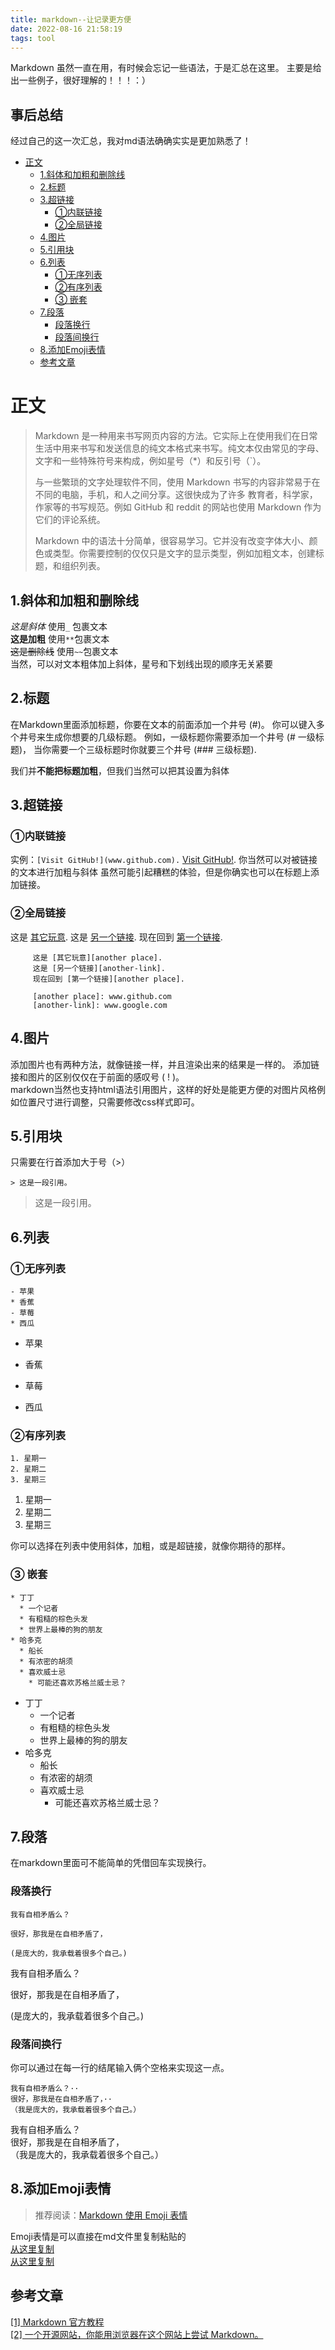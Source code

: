 ```yaml
---
title: markdown--让记录更方便
date: 2022-08-16 21:58:19
tags: tool
---
```


Markdown 虽然一直在用，有时候会忘记一些语法，于是汇总在这里。
主要是给出一些例子，很好理解的！！！：）

<!--more-->

## 事后总结

经过自己的这一次汇总，我对md语法确确实实是更加熟悉了！

- [正文](#正文)
  - [1.斜体和加粗和删除线](#1斜体和加粗和删除线)
  - [2.标题](#2标题)
  - [3.超链接](#3超链接)
    - [①内联链接](#内联链接)
    - [②全局链接](#全局链接)
  - [4.图片](#4图片)
  - [5.引用块](#5引用块)
  - [6.列表](#6列表)
    - [①无序列表](#无序列表)
    - [②有序列表](#有序列表)
    - [③ 嵌套](#-嵌套)
  - [7.段落](#7段落)
    - [段落换行](#段落换行)
    - [段落间换行](#段落间换行)
  - [8.添加Emoji表情](#8添加emoji表情)
  - [参考文章](#参考文章)

# 正文
>Markdown 是一种用来书写网页内容的方法。它实际上在使用我们在日常生活中用来书写和发送信息的纯文本格式来书写。纯文本仅由常见的字母、文字和一些特殊符号来构成，例如星号（\*）和反引号（`）。
>
>与一些繁琐的文字处理软件不同，使用 Markdown 书写的内容非常易于在不同的电脑，手机，和人之间分享。这很快成为了许多 教育者，科学家，作家等的书写规范。例如 GitHub 和 reddit 的网站也使用 Markdown 作为它们的评论系统。
>
>Markdown 中的语法十分简单，很容易学习。它并没有改变字体大小、颜色或类型。你需要控制的仅仅只是文字的显示类型，例如加粗文本，创建标题，和组织列表。


## 1.斜体和加粗和删除线

_这是斜体_  使用`_` 包裹文本  
**这是加粗** 使用`**`包裹文本  
~~这是删除线~~ 使用`~~`包裹文本  
当然，可以对文本粗体加上斜体，星号和下划线出现的顺序无关紧要

## 2.标题
在Markdown里面添加标题，你要在文本的前面添加一个井号 (#)。 你可以键入多个井号来生成你想要的几级标题。 例如，一级标题你需要添加一个井号 (# 一级标题)， 当你需要一个三级标题时你就要三个井号 (### 三级标题).

我们并**不能把标题加粗**，但我们当然可以把其设置为斜体

## 3.超链接
### ①内联链接
实例：`[Visit GitHub!](www.github.com).` [Visit GitHub!](www.github.com).
你当然可以对被链接的文本进行加粗与斜体
虽然可能引起糟糕的体验，但是你确实也可以在标题上添加链接。

### ②全局链接
这是 [其它玩意][another place].
这是 [另一个链接][another-link].
现在回到 [第一个链接][another place].

[another place]:www.github.com
[another-link]:www.google.com

```
     这是 [其它玩意][another place].
     这是 [另一个链接][another-link].
     现在回到 [第一个链接][another place].

     [another place]: www.github.com
     [another-link]: www.google.com
```

## 4.图片
添加图片也有两种方法，就像链接一样，并且渲染出来的结果是一样的。 添加链接和图片的区别仅仅在于前面的感叹号 ( ! )。  
markdown当然也支持html语法引用图片，这样的好处是能更方便的对图片风格例如位置尺寸进行调整，只需要修改css样式即可。  

## 5.引用块
只需要在行首添加大于号（>）  
```
> 这是一段引用。
```
> 这是一段引用。

## 6.列表

### ①无序列表
```
- 苹果
* 香蕉
- 草莓
* 西瓜
```
- 苹果
* 香蕉
- 草莓
* 西瓜

### ②有序列表
```
1. 星期一
2. 星期二
3. 星期三
```
1. 星期一
2. 星期二
3. 星期三

你可以选择在列表中使用斜体，加粗，或是超链接，就像你期待的那样。

### ③ 嵌套
```
* 丁丁
  * 一个记者
  * 有粗糙的棕色头发
  * 世界上最棒的狗的朋友
* 哈多克
  * 船长
  * 有浓密的胡须
  * 喜欢威士忌
    * 可能还喜欢苏格兰威士忌？
```
* 丁丁
  * 一个记者
  * 有粗糙的棕色头发
  * 世界上最棒的狗的朋友
* 哈多克
  * 船长
  * 有浓密的胡须
  * 喜欢威士忌
    * 可能还喜欢苏格兰威士忌？

## 7.段落
在markdown里面可不能简单的凭借回车实现换行。

### 段落换行
```
我有自相矛盾么？

很好，那我是在自相矛盾了，

(是庞大的，我承载着很多个自己。)
```
我有自相矛盾么？

很好，那我是在自相矛盾了，

(是庞大的，我承载着很多个自己。)

### 段落间换行

你可以通过在每一行的结尾输入俩个空格来实现这一点。
```
我有自相矛盾么？··
很好，那我是在自相矛盾了，··
（我是庞大的，我承载着很多个自己。）
```
我有自相矛盾么？  
很好，那我是在自相矛盾了，  
（我是庞大的，我承载着很多个自己。）

## 8.添加Emoji表情
> 推荐阅读：[Markdown 使用 Emoji 表情](https://markdown.com.cn/extended-syntax/emoji.html)

Emoji表情是可以直接在md文件里复制粘贴的  
[从这里复制](https://gist.github.com/rxaviers/7360908)  
[从这里复制](https://emojipedia.org/)


## 参考文章

[[1] Markdown 官方教程](https://markdown.com.cn/)  
[[2] 一个开源网站，你能用浏览器在这个网站上尝试 Markdown。](https://www.markdowntutorial.com/zh-cn/)